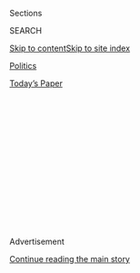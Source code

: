 <div id="app">

<div>

<div>

<div>

<div class="NYTAppHideMasthead css-1q2w90k e1suatyy0">

<div class="section css-ui9rw0 e1suatyy2">

<div class="css-eph4ug er09x8g0">

<div class="css-6n7j50">

</div>

<span class="css-1dv1kvn">Sections</span>

<div class="css-10488qs">

<span class="css-1dv1kvn">SEARCH</span>

</div>

[Skip to content](#site-content)[Skip to site
index](#site-index)

</div>

<div id="masthead-section-label" class="css-1wr3we4 eaxe0e00">

[Politics](https://www.nytimes.com/section/politics)

</div>

<div class="css-10698na e1huz5gh0">

</div>

</div>

<div id="masthead-bar-one" class="section hasLinks css-15hmgas e1csuq9d3">

<div class="css-uqyvli e1csuq9d0">

</div>

<div class="css-1uqjmks e1csuq9d1">

</div>

<div class="css-9e9ivx">

[](https://myaccount.nytimes.com/auth/login?response_type=cookie&client_id=vi)

</div>

<div class="css-1bvtpon e1csuq9d2">

[Today’s
Paper](https://www.nytimes.com/section/todayspaper)

</div>

</div>

</div>

</div>

<div data-aria-hidden="false">

<div id="site-content" data-role="main">

<div>

<div class="css-1aor85t" style="opacity:0.000000001;z-index:-1;visibility:hidden">

<div class="css-1hqnpie">

<div class="css-epjblv">

<span class="css-17xtcya">[Politics](/section/politics)</span><span class="css-x15j1o">|</span><span class="css-fwqvlz">The
Perfect Weapon: How Russian Cyberpower Invaded the
U.S.</span>

</div>

<div class="css-k008qs">

<div class="css-1iwv8en">

<span class="css-18z7m18"></span>

<div>

</div>

</div>

<span class="css-1n6z4y">https://nyti.ms/2hBJis3</span>

<div class="css-1705lsu">

<div class="css-4xjgmj">

<div class="css-4skfbu" data-role="toolbar" data-aria-label="Social Media Share buttons, Save button, and Comments Panel with current comment count" data-testid="share-tools">

  - 
  - 
  - 
  - 
    
    <div class="css-6n7j50">
    
    </div>

  - 
  - 

</div>

</div>

</div>

</div>

</div>

</div>

<div class="css-13pd83m">

</div>

<div id="top-wrapper" class="css-1sy8kpn">

<div id="top-slug" class="css-l9onyx">

Advertisement

</div>

[Continue reading the main
story](#after-top)

<div class="ad top-wrapper" style="text-align:center;height:100%;display:block;min-height:250px">

<div id="top" class="place-ad" data-position="top" data-size-key="top">

</div>

</div>

<div id="after-top">

</div>

</div>

<div id="sponsor-wrapper" class="css-1hyfx7x">

<div id="sponsor-slug" class="css-19vbshk">

Supported by

</div>

[Continue reading the main
story](#after-sponsor)

<div id="sponsor" class="ad sponsor-wrapper" style="text-align:center;height:100%;display:block">

</div>

<div id="after-sponsor">

</div>

</div>

<div class="css-1vkm6nb ehdk2mb0">

# The Perfect Weapon: How Russian Cyberpower Invaded the U.S.

</div>

<div class="css-79elbk" data-testid="photoviewer-wrapper">

<div class="css-z3e15g" data-testid="photoviewer-wrapper-hidden">

</div>

<div class="css-1a48zt4 ehw59r15" data-testid="photoviewer-children">

![<span class="css-16f3y1r e13ogyst0" data-aria-hidden="true">A filing
cabinet broken into in 1972 as part of the Watergate burglary sits
beside a computer server that Russian hackers breached during the 2016
presidential campaign at the Democratic National Committee’s
headquarters in
Washington.</span><span class="css-cnj6d5 e1z0qqy90" itemprop="copyrightHolder"><span class="css-1ly73wi e1tej78p0">Credit...</span><span><span>Justin
T. Gellerson for The New York
Times</span></span></span>](https://static01.nyt.com/images/2016/12/14/us/14hack-top1-sub/14hack-top1-sub-articleLarge.jpg?quality=75&auto=webp&disable=upscale)

</div>

</div>

<div class="css-xt80pu e12qa4dv0">

<div class="css-18e8msd">

<div class="css-vp77d3 epjyd6m0">

<div class="css-1baulvz">

By [<span class="css-1baulvz" itemprop="name">Eric
Lipton</span>](https://www.nytimes.com/by/eric-lipton),
[<span class="css-1baulvz" itemprop="name">David E.
Sanger</span>](https://www.nytimes.com/by/david-e-sanger) and
[<span class="css-1baulvz last-byline" itemprop="name">Scott
Shane</span>](https://www.nytimes.com/by/scott-shane)

</div>

</div>

  - Dec. 13,
    2016

  - 
    
    <div class="css-4xjgmj">
    
    <div class="css-d8bdto" data-role="toolbar" data-aria-label="Social Media Share buttons, Save button, and Comments Panel with current comment count" data-testid="share-tools">
    
      - 
      - 
      - 
      - 
        
        <div class="css-6n7j50">
        
        </div>
    
      - 
      - 
    
    </div>
    
    </div>

</div>

<div class="css-tk9fsr">

[Читать статью
по-русски](https://www.nytimes.com/2016/12/21/world/russia-hack-presidential-election.html "Read in Russian")

</div>

</div>

<div class="section meteredContent css-1r7ky0e" name="articleBody" itemprop="articleBody">

<div class="css-1fanzo5 StoryBodyCompanionColumn">

<div class="css-53u6y8">

WASHINGTON — When Special Agent Adrian Hawkins of the Federal Bureau of
Investigation called the Democratic National Committee in September 2015
to pass along some troubling news about its computer network, he was
transferred, naturally, to the help desk.

His message was brief, if alarming. At least one computer system
belonging to the D.N.C. had been compromised by hackers federal
investigators had named “the
[Dukes](https://labsblog.f-secure.com/2015/09/17/the-dukes-7-years-of-russian-cyber-espionage/),”
a [cyberespionage
team](https://www.nytimes.com/2020/07/16/us/politics/vaccine-hacking-russia.html)
linked to the Russian government.

The F.B.I. knew it well: The bureau had spent the last few years trying
to kick the Dukes out of the unclassified email systems of the White
House, the State Department and even the Joint Chiefs of Staff, one of
the government’s best-protected networks.

Yared Tamene, the tech-support contractor at the D.N.C. who fielded the
call, was no expert in cyberattacks. His first moves were to check
Google for “the Dukes” and conduct a cursory search of the D.N.C.
computer system logs to look for hints of such a cyberintrusion. By his
own account, he did not look too hard even after Special Agent Hawkins
called back repeatedly over the next several weeks — in part because he
wasn’t certain the caller was a real F.B.I. agent and not an impostor.

</div>

</div>

<div class="css-1fanzo5 StoryBodyCompanionColumn">

<div class="css-53u6y8">

“I had no way of differentiating the call I just received from a prank
call,” Mr. Tamene wrote in an internal memo, obtained by The New York
Times, that detailed his contact with the F.B.I.

It was the cryptic first sign of a cyberespionage and
information-warfare campaign devised to disrupt the 2016 presidential
election, the first such attempt by a foreign power in American history.
What started as an information-gathering operation, intelligence
officials believe, ultimately morphed into an effort to harm one
candidate, Hillary Clinton, and tip the election to her opponent, Donald
J. Trump.

Like another famous American election scandal, it started with a
break-in at the D.N.C. The first time, 44 years ago at the committee’s
old offices in the Watergate complex, the burglars planted listening
devices and jimmied a filing cabinet. This time, the burglary was
conducted from afar, directed by the Kremlin, with spear-phishing emails
and zeros and
ones.

</div>

</div>

<div style="max-width:100%;margin:0 auto">

<div class="css-17dprlf" data-id="100000004818376" data-slug="14hack-phishing" style="max-width:300px">

</div>

</div>

<div class="css-1fanzo5 StoryBodyCompanionColumn">

<div class="css-53u6y8">

An examination by The Times of the Russian operation — based on
interviews with dozens of players targeted in the attack, intelligence
officials who investigated it and Obama administration officials who
deliberated over the best response — reveals a series of missed signals,
slow responses and a continuing underestimation of the seriousness of
the cyberattack.

</div>

</div>

<div class="css-1fanzo5 StoryBodyCompanionColumn">

<div class="css-53u6y8">

The D.N.C.’s fumbling encounter with the F.B.I. meant the best chance to
halt the Russian intrusion was lost. The failure to grasp the scope of
the attacks undercut efforts to minimize their impact. And the White
House’s reluctance to respond forcefully meant the Russians have not
paid a heavy price for their actions, a decision that could prove
critical in deterring future cyberattacks.

The low-key approach of the F.B.I. meant that Russian hackers could roam
freely through the committee’s network for nearly seven months before
top D.N.C. officials were alerted to the attack and hired cyberexperts
to protect their systems. In the meantime, the hackers moved on to
targets outside the D.N.C., including Mrs. Clinton’s campaign chairman,
John D. Podesta, whose private email account was hacked months later.

Even Mr. Podesta, a savvy Washington insider who had written a [2014
report on cyberprivacy for President
Obama](https://www.whitehouse.gov/sites/default/files/docs/big_data_privacy_report_may_1_2014.pdf),
did not truly understand the gravity of the hacking.

</div>

</div>

<div class="css-79elbk" data-testid="photoviewer-wrapper">

<div class="css-z3e15g" data-testid="photoviewer-wrapper-hidden">

</div>

<div class="css-1a48zt4 ehw59r15" data-testid="photoviewer-children">

![<span class="css-16f3y1r e13ogyst0" data-aria-hidden="true">Charles
Delavan, a Clinton campaign aide, incorrectly legitimized a phishing
email sent to the personal account of John D. Podesta, the campaign
chairman.</span>](https://static01.nyt.com/images/2016/12/14/us/14HACK-tear1/14HACK1-articleLarge.jpg?quality=75&auto=webp&disable=upscale)

</div>

</div>

<div class="css-1fanzo5 StoryBodyCompanionColumn">

<div class="css-53u6y8">

By last summer, Democrats watched in helpless fury as their private
emails and confidential documents appeared online day after day —
procured by Russian intelligence agents, posted on WikiLeaks and other
websites, then eagerly reported on by the American media, including The
Times. Mr. Trump gleefully cited many of the purloined emails on the
campaign trail.

The fallout included [the resignations of Representative Debbie
Wasserman Schultz of
Florida](https://www.nytimes.com/2016/07/25/us/politics/debbie-wasserman-schultz-dnc-wikileaks-emails.html),
the chairwoman of the D.N.C., and most of her top party aides. Leading
Democrats were sidelined at the height of the campaign, silenced by
revelations of embarrassing emails or consumed by the scramble to deal
with the hacking. Though little-noticed by the public, [confidential
documents taken by the Russian hackers from the D.N.C.’s sister
organization](https://guccifer2.wordpress.com/2016/08/15/dccc-internal-docs-on-primaries-in-florida/),
the Democratic Congressional Campaign Committee, turned up in
congressional races in a dozen states, [tainting some of them with
accusations of
scandal](http://www.nytimes.com/2016/12/13/us/politics/house-democrats-hacking-dccc.html "Times article on the Democratic House candidates who were affected.").

</div>

</div>

<div class="css-79elbk" data-testid="photoviewer-wrapper">

<div class="css-z3e15g" data-testid="photoviewer-wrapper-hidden">

</div>

<div class="css-1a48zt4 ehw59r15" data-testid="photoviewer-children">

<div class="css-1xdhyk6 erfvjey0">

<span class="css-1ly73wi e1tej78p0">Image</span>

<div class="css-zjzyr8">

<div data-testid="lazyimage-container" style="height:250.68888888888893px">

</div>

</div>

</div>

<span class="css-16f3y1r e13ogyst0" data-aria-hidden="true">President
Vladimir V. Putin of Russia during a reception last week at the Kremlin
in
Moscow.</span><span class="css-cnj6d5 e1z0qqy90" itemprop="copyrightHolder"><span class="css-1ly73wi e1tej78p0">Credit...</span><span>Pool
photo by Alexei Nikolsky</span></span>

</div>

</div>

<div class="css-1fanzo5 StoryBodyCompanionColumn">

<div class="css-53u6y8">

In recent days, a skeptical president-elect, the nation’s intelligence
agencies and the two major parties have become embroiled in an
extraordinary public dispute over what evidence exists that President
Vladimir V. Putin of Russia moved beyond mere espionage to deliberately
try to subvert American democracy and pick the winner of the
presidential election.

</div>

</div>

<div class="css-1fanzo5 StoryBodyCompanionColumn">

<div class="css-53u6y8">

Many of Mrs. Clinton’s closest aides believe that the Russian assault
had a profound impact on the election, while conceding that other
factors — Mrs. Clinton’s weaknesses as a candidate; her private email
server; the public statements of the F.B.I. director, James B. Comey,
about her handling of classified information — were also important.

While there’s no way to be certain of the ultimate impact of the hack,
this much is clear: A low-cost, high-impact weapon that Russia had
test-fired in elections from Ukraine to Europe was trained on the United
States, with devastating effectiveness. For Russia, with an enfeebled
economy and a nuclear arsenal it cannot use short of all-out war,
cyberpower proved the perfect weapon: cheap, hard to see coming, hard to
trace.

</div>

</div>

<div class="css-1sngw6j">

[](https://www.nytimes.com/interactive/2016/07/27/us/politics/trail-of-dnc-emails-russia-hacking.html)

<div class="css-1eoytci">

![](https://static01.nyt.com/images/2016/07/27/us/politics/trail-of-dnc-emails-russia-hacking-1469656463301/trail-of-dnc-emails-russia-hacking-1469656463301-thumbLarge-v6.png)

</div>

<div class="css-1rha1bf">

## Following the Links From Russian Hackers to the U.S. Election

How U.S. intelligence officials have connected the Russian government to
an attempt to disrupt the 2016 presidential election.

</div>

</div>

<div class="css-1fanzo5 StoryBodyCompanionColumn">

<div class="css-53u6y8">

“There shouldn’t be any doubt in anybody’s mind,” Adm. Michael S.
Rogers, the director of the National Security Agency and commander of
United States Cyber Command, said at a postelection conference. “This
was not something that was done casually, this was not something that
was done by chance, this was not a target that was selected purely
arbitrarily,” he said. “This was a conscious effort by a nation-state to
attempt to achieve a specific effect.”

For the people whose emails were stolen, this new form of political
sabotage has left a trail of shock and professional damage. Neera
Tanden, president of the Center for American Progress and a key Clinton
supporter, recalls walking into the busy Clinton transition offices,
humiliated to see her face on television screens as pundits [discussed a
leaked email in which she had called Mrs. Clinton’s instincts
“suboptimal.”](http://www.cnn.com/2016/10/18/politics/clinton-staffers-frustrated-hillary-clinton-bill-clinton-chelsea-clinton/)

“It was just a sucker punch to the gut every day,” Ms. Tanden said. “It
was the worst professional experience of my
life.”

</div>

</div>

<div style="max-width:100%;margin:0 auto">

<div class="css-17dprlf" data-id="100000004827145" data-slug="14hack-pq1" style="max-width:300px">

</div>

</div>

<div class="css-1fanzo5 StoryBodyCompanionColumn">

<div class="css-53u6y8">

The United States, too, has carried out cyberattacks, and in decades
past the C.I.A. tried to subvert foreign elections. But the Russian
attack is increasingly understood across the political spectrum as an
ominous historic landmark — with one notable exception: Mr. Trump has
rejected the findings of the intelligence agencies he will soon oversee
as “ridiculous,” insisting that the hacker may be American, or Chinese,
but that “they have no idea.”

Mr. Trump cited the reported disagreements between the agencies about
whether Mr. Putin intended to help elect him. On Tuesday, a Russian
government spokesman echoed Mr. Trump’s scorn.

“This tale of ‘hacks’ resembles a banal brawl between American security
officials over spheres of influence,” Maria Zakharova, the spokeswoman
for the Russian Foreign Ministry, wrote on
Facebook.

</div>

</div>

<div style="max-width:100%;margin:0 auto">

<div class="css-17dprlf" data-id="100000004823193" data-slug="dccc-promo" style="max-width:300px">

</div>

</div>

<div class="css-1fanzo5 StoryBodyCompanionColumn">

<div class="css-53u6y8">

Over the weekend, four prominent senators — two Republicans and two
Democrats — joined forces to pledge an investigation while pointedly
ignoring Mr. Trump’s skeptical claims.

“Democrats and Republicans must work together, and across the
jurisdictional lines of the Congress, to examine these recent incidents
thoroughly and devise comprehensive solutions to deter and defend
against further cyberattacks,” said Senators John McCain, Lindsey
Graham, Chuck Schumer and Jack Reed.

</div>

</div>

<div class="css-1fanzo5 StoryBodyCompanionColumn">

<div class="css-53u6y8">

“This cannot become a partisan issue,” they said. “The stakes are too
high for our country.”

## A Target for Break-Ins

Sitting in the basement of the Democratic National Committee
headquarters, below a wall-size 2012 portrait of a smiling Barack Obama,
is a 1960s-era filing cabinet missing the handle on the bottom drawer.
Only a framed newspaper story hanging on the wall hints at the
importance of this aged piece of office furniture.

[“GOP Security Aide Among 5 Arrested in Bugging
Affair,”](http://www.washingtonpost.com/wp-srv/local/longterm/tours/scandal/watergat.htm)
reads the headline from the front page of The Washington Post on June
19, 1972, with the bylines of Bob Woodward and Carl Bernstein.

Andrew Brown, 37, the technology director at the D.N.C., was born after
that famous break-in. But as he began to plan for this year’s election
cycle, he was well aware that the D.N.C. could become a break-in target
again.

There were aspirations to ensure that the D.N.C. was well protected
against cyberintruders — and then there was the reality, Mr. Brown and
his bosses at the organization acknowledged: The D.N.C. was a nonprofit
group, dependent on donations, with a fraction of the security budget
that a corporation its size would have.

“There was never enough money to do everything we needed to do,” Mr.
Brown said.

The D.N.C. had a standard email spam-filtering service, intended to
block phishing attacks and malware created to resemble legitimate email.
But when Russian hackers started in on the D.N.C., the committee did not
have the most advanced systems in place to track suspicious traffic,
internal D.N.C. memos show.

Mr. Tamene, who reports to Mr. Brown and fielded the call from the
F.B.I. agent, was not a full-time D.N.C. employee; he works for a
Chicago-based contracting firm called [The MIS
Department](https://web.archive.org/web/20160507204851/http://www.misdepartment.com/staff).
He was left to figure out, largely on his own, how to respond — and even
whether the man who had called in to the D.N.C. switchboard was really
an F.B.I. agent.

“The F.B.I. thinks the D.N.C. has at least one compromised computer on
its network and the F.B.I. wanted to know if the D.N.C. is aware, and if
so, what the D.N.C. is doing about it,” Mr. Tamene wrote in an internal
memo about his contacts with the F.B.I. He added that “the Special Agent
told me to look for a specific type of malware dubbed ‘Dukes’ by the
U.S. intelligence community and in cybersecurity circles.”

</div>

</div>

<div class="css-1fanzo5 StoryBodyCompanionColumn">

<div class="css-53u6y8">

Part of the problem was that Special Agent Hawkins did not show up in
person at the D.N.C. Nor could he email anyone there, as that risked
alerting the hackers that the F.B.I. knew they were in the
system.

</div>

</div>

<div class="css-79elbk" data-testid="photoviewer-wrapper">

<div class="css-z3e15g" data-testid="photoviewer-wrapper-hidden">

</div>

<div class="css-1a48zt4 ehw59r15" data-testid="photoviewer-children">

<div class="css-1xdhyk6 erfvjey0">

<span class="css-1ly73wi e1tej78p0">Image</span>

<div class="css-zjzyr8">

<div data-testid="lazyimage-container" style="height:190.75555555555553px">

</div>

</div>

</div>

<span class="css-16f3y1r e13ogyst0" data-aria-hidden="true">An internal
memo by Yared Tamene, a tech-support contractor at the D.N.C., expressed
uncertainty about the identity of Special Agent Adrian Hawkins of the
F.B.I., who called to inform him of the breach.</span>

</div>

</div>

<div class="css-1fanzo5 StoryBodyCompanionColumn">

<div class="css-53u6y8">

Mr. Tamene’s initial scan of the D.N.C. system — using his
less-than-optimal tools and incomplete targeting information from the
F.B.I. — found nothing. So when Special Agent Hawkins called repeatedly
in October, leaving voice mail messages for Mr. Tamene, urging him to
call back, “I did not return his calls, as I had nothing to report,” Mr.
Tamene explained in his memo.

In November, Special Agent Hawkins called with more ominous news. A
D.N.C. computer was “calling home, where home meant Russia,” Mr.
Tamene’s memo says, referring to software sending information to
Moscow. “SA Hawkins added that the F.B.I. thinks that this calling home
behavior could be the result of a state-sponsored attack.”

Mr. Brown knew that Mr. Tamene, who declined to comment, was fielding
calls from the F.B.I. But he was tied up on a different problem:
evidence suggesting that the campaign of Senator Bernie Sanders of
Vermont, Mrs. Clinton’s main Democratic opponent, had improperly gained
access to her campaign data.

Ms. Wasserman Schultz, then the D.N.C.’s chairwoman, and Amy Dacey, then
its chief executive, said in interviews that neither of them was
notified about the early reports that the committee’s system had likely
been compromised.

Shawn Henry, who once led the F.B.I.’s cyber division and is now
president of CrowdStrike Services, the cybersecurity firm retained by
the D.N.C. in April, said he was baffled that the F.B.I. did not call a
more senior official at the D.N.C. or send an agent in person to the
party headquarters to try to force a more vigorous response.

</div>

</div>

<div class="css-1fanzo5 StoryBodyCompanionColumn">

<div class="css-53u6y8">

“We are not talking about an office that is in the middle of the woods
of Montana,” Mr. Henry said. “We are talking about an office that is
half a mile from the F.B.I. office that is getting the notification.”

“This is not a mom-and-pop delicatessen or a local library. This is a
critical piece of the U.S. infrastructure because it relates to our
electoral process, our elected officials, our legislative process, our
executive process,” he added. “To me it is a high-level, serious issue,
and if after a couple of months you don’t see any results, somebody
ought to raise that to a higher level.”

The F.B.I. declined to comment on the agency’s handling of the hack.
“The F.B.I. takes very seriously any compromise of public and private
sector systems,” it said in a statement, adding that agents “will
continue to share information” to help targets “safeguard their systems
against the actions of persistent cybercriminals.”

By March, Mr. Tamene and his team had met at least twice in person with
the F.B.I. and concluded that Agent Hawkins was really a federal
employee. But then the situation took a dire turn.

A second team of Russian-affiliated hackers began to target the D.N.C.
and other players in the political world, particularly Democrats. Billy
Rinehart, a former D.N.C. regional field director who was then working
for Mrs. Clinton’s campaign, got an odd email warning from Google.

“Someone just used your password to try to sign into your Google
account,” [the March 22 email
said](http://www.documentcloud.org/documents/3237163-Rinehart-Hacking-Email.html),
adding that the sign-in attempt had occurred in Ukraine. “Google stopped
this sign-in attempt. You should change your password immediately.”

Mr. Rinehart was in Hawaii at the time. He remembers checking his email
at 4 a.m. for messages from East Coast associates. Without thinking much
about the notification, he clicked on the “change password” button and
half asleep, as best he can remember, he typed in a new
password.

</div>

</div>

<div class="css-79elbk" data-testid="photoviewer-wrapper">

<div class="css-z3e15g" data-testid="photoviewer-wrapper-hidden">

</div>

<div class="css-1a48zt4 ehw59r15" data-testid="photoviewer-children">

<div class="css-1xdhyk6 erfvjey0">

<span class="css-1ly73wi e1tej78p0">Image</span>

<div class="css-zjzyr8">

<div data-testid="lazyimage-container" style="height:333.1777777777778px">

</div>

</div>

</div>

<span class="css-16f3y1r e13ogyst0" data-aria-hidden="true">A screenshot
of the phishing email that Billy Rinehart clicked on, unknowingly giving
Russian hackers access to his account. The New York Times has redacted
Mr. Rinehart’s email address.</span>

</div>

</div>

<div class="css-1fanzo5 StoryBodyCompanionColumn">

<div class="css-53u6y8">

What he did not know until months later is that he had just given the
Russian hackers access to his email account.

Hundreds of similar phishing emails were being sent to American
political targets, including an identical email sent on March 19 to Mr.
Podesta, chairman of the Clinton campaign. Given how many emails Mr.
Podesta received through this personal email account, several aides also
had access to it, and one of them noticed the warning email, sending it
to a computer technician to make sure it was legitimate before anyone
clicked on the “change password” button.

“This is a legitimate email,” Charles Delavan, [a Clinton campaign aide,
replied](https://wikileaks.org/podesta-emails/emailid/34899) to another
of Mr. Podesta’s aides, who had noticed the alert. “John needs to change
his password immediately.”

With another click, a decade of emails that Mr. Podesta maintained in
his Gmail account — a total of about 60,000 — were unlocked for the
Russian hackers. Mr. Delavan, in an interview, said that his bad advice
was a result of a typo: He knew this was a phishing attack, as the
campaign was getting dozens of them. He said he had meant to type that
it was an “illegitimate” email, an error that he said has plagued him
ever
since.

</div>

</div>

<div class="css-79elbk" data-testid="photoviewer-wrapper">

<div class="css-z3e15g" data-testid="photoviewer-wrapper-hidden">

</div>

<div class="css-1a48zt4 ehw59r15" data-testid="photoviewer-children">

<div class="css-1xdhyk6 erfvjey0">

<span class="css-1ly73wi e1tej78p0">Image</span>

<div class="css-zjzyr8">

<div data-testid="lazyimage-container" style="height:258.4561403508772px">

</div>

</div>

</div>

<span class="css-16f3y1r e13ogyst0" data-aria-hidden="true">Mr. Podesta,
center, with Huma Abedin, Hillary Clinton’s closest aide, in Brooklyn
the day after the election. Hackers gained access to tens of thousands
of Mr. Podesta’s
emails.</span><span class="css-cnj6d5 e1z0qqy90" itemprop="copyrightHolder"><span class="css-1ly73wi e1tej78p0">Credit...</span><span>Dave
Sanders for The New York Times</span></span>

</div>

</div>

<div class="css-1fanzo5 StoryBodyCompanionColumn">

<div class="css-53u6y8">

During this second wave, the hackers also gained access to the
Democratic Congressional Campaign Committee, and then, through a virtual
private network connection, to the main computer network of the D.N.C.

</div>

</div>

<div class="css-1fanzo5 StoryBodyCompanionColumn">

<div class="css-53u6y8">

The F.B.I. observed this surge of activity as well, again reaching out
to Mr. Tamene to warn him. Yet Mr. Tamene still saw no reason to be
alarmed: He found copies of the phishing emails in the D.N.C.’s spam
filter. But he had no reason, he said, to believe that the computer
systems had been infiltrated.

One bit of progress had finally been made by the middle of April: The
D.N.C., seven months after it had first been warned, finally installed a
“robust set of monitoring tools,” Mr. Tamene’s internal memo
says.

## Honing Stealthy Tactics

</div>

</div>

<div class="css-79elbk" data-testid="photoviewer-wrapper">

<div class="css-z3e15g" data-testid="photoviewer-wrapper-hidden">

</div>

<div class="css-1a48zt4 ehw59r15" data-testid="photoviewer-children">

<div class="css-1xdhyk6 erfvjey0">

<span class="css-1ly73wi e1tej78p0">Image</span>

<div class="css-zjzyr8">

<div data-testid="lazyimage-container" style="height:257.77777777777777px">

</div>

</div>

</div>

<span class="css-16f3y1r e13ogyst0" data-aria-hidden="true">The
headquarters of the Russian F.S.B., the main successor to the Soviet-era
K.G.B., in
Moscow.</span><span class="css-cnj6d5 e1z0qqy90" itemprop="copyrightHolder"><span class="css-1ly73wi e1tej78p0">Credit...</span><span>Pavel
Golovkin/Associated Press</span></span>

</div>

</div>

<div class="css-1fanzo5 StoryBodyCompanionColumn">

<div class="css-53u6y8">

The United States had two decades of warning that Russia’s intelligence
agencies were trying to break into America’s most sensitive computer
networks. But the Russians have always managed to stay a step ahead.

Their first major attack was detected on Oct. 7, 1996, when a computer
operator at the Colorado School of Mines discovered some nighttime
computer activity he could not explain. The school had a major contract
with the Navy, and the operator warned his contacts there. But as
happened two decades later at the D.N.C., at first “everyone was unable
to connect the dots,” said [Thomas
Rid](http://www.kcl.ac.uk/sspp/departments/warstudies/people/professors/rid.aspx),
a scholar at King’s College in London who has studied the attack.

Investigators gave it a name — [Moonlight
Maze](https://medium.com/@chris_doman/the-first-sophistiated-cyber-attacks-how-operation-moonlight-maze-made-history-2adb12cc43f7#.ghd5tn5cf)
— and spent two years, often working day and night, tracing how it
hopped from the Navy to the Department of Energy to the Air Force and
NASA. In the end, they concluded that the total number of files stolen,
if printed and stacked, would be taller than the Washington Monument.

Whole weapons designs were flowing out the door, and it was a first
taste of what was to come: an escalating campaign of cyberattacks around
the world.

</div>

</div>

<div class="css-1fanzo5 StoryBodyCompanionColumn">

<div class="css-53u6y8">

But for years, the Russians stayed largely out of the headlines, thanks
to the Chinese — who took bigger risks, and often got caught. They stole
the designs for the F-35 fighter jet, corporate secrets for rolling
steel, even the blueprints for gas pipelines that supply much of the
United States. And during the 2008 presidential election cycle, Chinese
intelligence hacked into the campaigns of Mr. Obama and Mr. McCain,
making off with internal position papers and communications. But they
didn’t publish any of it.

The Russians had not gone away, of course. “They were just a lot more
stealthy,” said [Kevin
Mandia](https://www.fireeye.com/company/leadership.html), a former Air
Force intelligence officer who spent most of his days fighting off
Russian cyberattacks before founding Mandiant, a cybersecurity firm that
is now a division of FireEye — and the company the Clinton campaign
brought in to secure its own systems.

The Russians were also quicker to turn their attacks to political
purposes. A 2007 cyberattack on Estonia, a former Soviet republic that
had joined NATO, sent a message that Russia could paralyze the country
without invading it. The next year cyberattacks were used during
Russia’s war with Georgia.

But American officials did not imagine that the Russians would dare try
those techniques inside the United States. They were largely focused on
preventing what former Defense Secretary Leon E. Panetta warned was an
approaching “cyber Pearl Harbor” — a shutdown of the power grid or
cellphone networks.

But in 2014 and 2015, a Russian hacking group began systematically
targeting the State Department, the White House and the Joint Chiefs of
Staff. “Each time, they eventually met with some form of success,”
Michael Sulmeyer, a former cyberexpert for the secretary of defense, and
Ben Buchanan, now both of the [Harvard Cyber Security
Project](http://belfercenter.ksg.harvard.edu/project/69/cyber_security_project.html),
wrote recently in a soon-to-be published paper for the Carnegie
Endowment.

The Russians grew stealthier and stealthier, tricking government
computers into sending out data while disguising the electronic “command
and control” messages that set off alarms for anyone looking for
malicious actions. The State Department was so crippled that it
repeatedly closed its systems to throw out the intruders. At one point,
officials traveling to Vienna with Secretary of State John Kerry for the
Iran nuclear negotiations had to set up commercial Gmail accounts just
to communicate with one another and with reporters traveling with them.

Mr. Obama was briefed regularly on all this, but he made a decision that
many in the White House now regret: He did not name Russians publicly,
or issue sanctions. There was always a reason: fear of escalating a
cyberwar, and concern that the United States needed Russia’s cooperation
in negotiations over Syria.

</div>

</div>

<div class="css-1fanzo5 StoryBodyCompanionColumn">

<div class="css-53u6y8">

“We’d have all these circular meetings,” one senior State Department
official said, “in which everyone agreed you had to push back at the
Russians and push back hard. But it didn’t happen.”

So the Russians escalated again — breaking into systems not just for
espionage, but to publish or broadcast what they found, known as
“doxing” in the cyberworld.

It was a brazen change in tactics, moving the Russians from espionage to
influence operations. In February 2014, [they broadcast an intercepted
phone
call](https://www.nytimes.com/2014/02/08/world/europe/ukraine.html)
between Victoria Nuland, the assistant secretary of state who handles
Russian affairs and has a contentious relationship with Mr. Putin, and
Geoffrey Pyatt, the United States ambassador to Ukraine. Ms. Nuland was
heard describing a little-known American effort to broker a deal in
Ukraine, then in political turmoil.

They were not the only ones on whom the Russians used the steal-and-leak
strategy. The Open Society Foundation, run by George Soros, was a major
target, and [when its documents were
released](http://soros.dcleaks.com/), some turned out to have been
altered to make it appear as if the foundation was financing Russian
opposition members.

Last year, the attacks became more aggressive. Russia hacked a major
French television station, frying critical hardware. Around Christmas,
it attacked part of the power grid in Ukraine, dropping a portion of the
country into darkness, killing backup generators and taking control of
generators. In retrospect, it was a warning shot.

The attacks “were not fully integrated military operations,” Mr.
Sulmeyer said. But they showed an increasing
boldness.

## Cozy Bear and Fancy Bear

</div>

</div>

<div class="css-79elbk" data-testid="photoviewer-wrapper">

<div class="css-z3e15g" data-testid="photoviewer-wrapper-hidden">

</div>

<div class="css-1a48zt4 ehw59r15" data-testid="photoviewer-children">

<div class="css-1xdhyk6 erfvjey0">

<span class="css-1ly73wi e1tej78p0">Image</span>

<div class="css-zjzyr8">

<div data-testid="lazyimage-container" style="height:257.77777777777777px">

</div>

</div>

</div>

<span class="css-16f3y1r e13ogyst0" data-aria-hidden="true">Supporters
of President-elect Donald J. Trump at a “thank you” rally last week in
Des
Moines.</span><span class="css-cnj6d5 e1z0qqy90" itemprop="copyrightHolder"><span class="css-1ly73wi e1tej78p0">Credit...</span><span>Doug
Mills/The New York Times</span></span>

</div>

</div>

<div class="css-1fanzo5 StoryBodyCompanionColumn">

<div class="css-53u6y8">

The day before the White House Correspondents’ Association dinner in
April, Ms. Dacey, the D.N.C.’s chief executive, was preparing for a
night of parties when she got an urgent phone call.

With the new monitoring system in place, Mr. Tamene had examined
administrative logs of the D.N.C.’s computer system and found something
very suspicious: An unauthorized person, with administrator-level
security status, had gained access to the D.N.C.’s computers.

“Not sure it is related to what the F.B.I. has been noticing,” said one
internal D.N.C. email sent on April 29. “The D.N.C. may have been hacked
in a serious way this week, with password theft,
etc.”

</div>

</div>

<div style="max-width:100%;margin:0 auto">

<div class="css-17dprlf" data-id="100000004827157" data-slug="14hack-pq2" style="max-width:300px">

</div>

</div>

<div class="css-1fanzo5 StoryBodyCompanionColumn">

<div class="css-53u6y8">

No one knew just how bad the breach was — but it was clear that a lot
more than a single filing cabinet worth of materials might have been
taken. A secret committee was immediately created, including Ms. Dacey,
Ms. Wasserman Schultz, Mr. Brown and [Michael
Sussmann](https://www.perkinscoie.com/en/professionals/michael-sussmann.html),
a former cybercrimes prosecutor at the Department of Justice who now
works at Perkins Coie, the Washington law firm that handles D.N.C.
political matters.

“Three most important questions,” Mr. Sussmann wrote to his clients the
night the break-in was confirmed. “1) What data was accessed? 2) How was
it done? 3) How do we stop it?”

Mr. Sussmann instructed his clients not to use D.N.C. email because they
had just one opportunity to lock the hackers out — an effort that could
be foiled if the hackers knew that the D.N.C. was on to them.

</div>

</div>

<div class="css-1fanzo5 StoryBodyCompanionColumn">

<div class="css-53u6y8">

“You only get one chance to raise the drawbridge,” Mr. Sussmann said.
“If the adversaries know you are aware of their presence, they will
take steps to burrow in, or erase the logs that show they were
present.”

</div>

</div>

<div class="css-79elbk" data-testid="photoviewer-wrapper">

<div class="css-z3e15g" data-testid="photoviewer-wrapper-hidden">

</div>

<div class="css-1a48zt4 ehw59r15" data-testid="photoviewer-children">

<div class="css-1xdhyk6 erfvjey0">

<span class="css-1ly73wi e1tej78p0">Image</span>

<div class="css-zjzyr8">

<div data-testid="lazyimage-container" style="height:124.37777777777778px">

</div>

</div>

</div>

<span class="css-16f3y1r e13ogyst0" data-aria-hidden="true">Michael
Sussmann, a Washington lawyer and former cybercrime prosecutor at the
Justice Department, received an email in late April confirming that the
D.N.C.’s computer system had been compromised.</span>

</div>

</div>

<div class="css-1fanzo5 StoryBodyCompanionColumn">

<div class="css-53u6y8">

The D.N.C. immediately hired
[CrowdStrike](https://www.crowdstrike.com/), a cybersecurity firm, to
scan its computers, identify the intruders and build a new computer and
telephone system from scratch. Within a day, CrowdStrike confirmed that
the intrusion had originated in Russia, Mr. Sussmann said.

The work that such companies do is a computer version of old-fashioned
crime scene investigation, with fingerprints, bullet casings and DNA
swabs replaced by an electronic trail that can be just as incriminating.
And just as police detectives learn to identify the telltale methods of
a veteran burglar, so CrowdStrike investigators recognized the
distinctive handiwork of Cozy Bear and Fancy Bear.

Those are CrowdStrike’s nicknames for the two Russian hacking groups
that the firm found at work inside the D.N.C. network. Cozy Bear — the
group also known as the Dukes or A.P.T. 29, for “advanced persistent
threat” — may or may not be associated with the F.S.B., the main
successor to the Soviet-era K.G.B., but it is widely believed to be a
Russian government operation. It made its first appearance in 2014, said
Dmitri Alperovitch, CrowdStrike’s co-founder and chief technology
officer.

It was Cozy Bear, CrowdStrike concluded, that first penetrated the
D.N.C. in the summer of 2015, by sending spear-phishing emails to a long
list of American government agencies, Washington nonprofits and
government contractors. Whenever someone clicked on a phishing message,
the Russians would enter the network, “exfiltrate” documents of interest
and stockpile them for intelligence purposes.

“Once they got into the D.N.C., they found the data valuable and decided
to continue the operation,” said Mr. Alperovitch, who was born in Russia
and moved to the United States as a teenager.

</div>

</div>

<div class="css-1fanzo5 StoryBodyCompanionColumn">

<div class="css-53u6y8">

Only in March 2016 did Fancy Bear show up — first penetrating the
computers of the Democratic Congressional Campaign Committee, and then
jumping to the D.N.C., investigators believe. Fancy Bear, sometimes
called A.P.T. 28 and believed to be directed by the G.R.U., Russia’s
military intelligence agency, is an older outfit, tracked by Western
investigators for nearly a decade. It was Fancy Bear that got hold of
Mr. Podesta’s email.

Attribution, as the skill of identifying a cyberattacker is known, is
more art than science. It is often impossible to name an attacker with
absolute certainty. But over time, by accumulating a reference library
of hacking techniques and targets, it is possible to spot repeat
offenders. Fancy Bear, for instance, has gone after military and
political targets in Ukraine and Georgia, and at NATO installations.

That largely rules out cybercriminals and most countries, Mr.
Alperovitch said. “There’s no plausible actor that has an interest in
all those victims other than Russia,” he said. Another clue: The Russian
hacking groups tended to be active during working hours in the Moscow
time zone.

To their astonishment, Mr. Alperovitch said, CrowdStrike experts found
signs that the two Russian hacking groups had not coordinated their
attacks. Fancy Bear, apparently not knowing that Cozy Bear had been
rummaging in D.N.C. files for months, took many of the same documents.

In the six weeks after CrowdStrike’s arrival, in total secrecy, the
computer system at the D.N.C. was replaced. For a weekend, email and
phones were shut off; employees were told it was a system upgrade. All
laptops were turned in and the hard drives wiped clean, with the
uninfected information on them imaged to new drives.

Though D.N.C. officials had learned that the Democratic Congressional
Campaign Committee had been infected, too, they did not notify their
sister organization, which was in the same building, because they were
afraid that it would leak.

All of this work took place as the bitter contest for the Democratic
nomination continued to play out between Mrs. Clinton and Mr. Sanders,
and it was already causing a major distraction for Ms. Wasserman Schultz
and the D.N.C.’s chief executive.

</div>

</div>

<div class="css-1fanzo5 StoryBodyCompanionColumn">

<div class="css-53u6y8">

“This was not a bump in the road — bumps in the road happen all the
time,” she said in an interview. “Two different Russian spy agencies had
hacked into our network and stolen our property. And we did not yet know
what they had taken. But we knew they had very broad access to our
network. There was a tremendous amount of uncertainty. And it was
chilling.”

The D.N.C. executives and their lawyer had their first formal meeting
with senior F.B.I. officials in mid-June, nine months after the bureau’s
first call to the tech-support contractor. Among the early requests at
that meeting, according to participants: that the federal government
make a quick “attribution” formally blaming actors with ties to Russian
government for the attack to make clear that it was not routine hacking
but foreign espionage.

“You have a presidential election underway here and you know that the
Russians have hacked into the D.N.C.,” Mr. Sussmann said, recalling the
message to the F.B.I. “We need to tell the American public that. And
soon.”

## The Media’s Role

</div>

</div>

<div class="css-79elbk" data-testid="photoviewer-wrapper">

<div class="css-z3e15g" data-testid="photoviewer-wrapper-hidden">

</div>

<div class="css-1a48zt4 ehw59r15" data-testid="photoviewer-children">

<div class="css-1xdhyk6 erfvjey0">

<span class="css-1ly73wi e1tej78p0">Image</span>

<div class="css-zjzyr8">

<div data-testid="lazyimage-container" style="height:257.77777777777777px">

</div>

</div>

</div>

<span class="css-16f3y1r e13ogyst0" data-aria-hidden="true">Supporters
of Senator Bernie Sanders’s presidential campaign protested at the
Democratic National Convention in Philadelphia in
July.</span><span class="css-cnj6d5 e1z0qqy90" itemprop="copyrightHolder"><span class="css-1ly73wi e1tej78p0">Credit...</span><span>Ruth
Fremson/The New York Times</span></span>

</div>

</div>

<div class="css-1fanzo5 StoryBodyCompanionColumn">

<div class="css-53u6y8">

In mid-June, on Mr. Sussmann’s advice, D.N.C. leaders decided to take a
bold step. Concerned that word of the hacking might leak, they decided
to go public in The Washington Post with the
[news](https://www.washingtonpost.com/world/national-security/russian-government-hackers-penetrated-dnc-stole-opposition-research-on-trump/2016/06/14/cf006cb4-316e-11e6-8ff7-7b6c1998b7a0_story.html)
that the committee had been attacked. That way, they figured, they could
get ahead of the story, win a little sympathy from voters for being
victimized by Russian hackers and refocus on the campaign.

But the very next day, a new, deeply unsettling shock awaited them.
Someone calling himself Guccifer 2.0
[appeared](https://guccifer2.wordpress.com/2016/06/15/dnc/) on the web,
claiming to be the D.N.C. hacker — and he posted a confidential
committee document detailing Mr. Trump’s record and half a dozen other
documents to prove his bona fides.

</div>

</div>

<div class="css-cfo9c3">

</div>

<div class="css-1fanzo5 StoryBodyCompanionColumn">

<div class="css-53u6y8">

“And it’s just a tiny part of all docs I downloaded from the Democrats
networks,” he wrote. Then something more ominous: “The main part of the
papers, thousands of files and mails, I gave to WikiLeaks. They will
publish them soon.”

It was bad enough that Russian hackers had been spying inside the
committee’s network for months. Now the public release of documents had
turned a conventional espionage operation into something far more
menacing: political sabotage, an unpredictable, uncontrollable menace
for Democratic campaigns.

Guccifer 2.0 borrowed the moniker of an earlier hacker, a Romanian who
called himself Guccifer and was jailed for breaking into the personal
computers of former President George W. Bush, former Secretary of State
Colin L. Powell and other notables. This new attacker seemed intent on
showing that the D.N.C.’s cyberexperts at CrowdStrike were wrong to
blame Russia. Guccifer 2.0 called himself a “lone hacker” and mocked
CrowdStrike for calling the attackers “sophisticated.”

But online investigators quickly undercut his story. On a whim, Lorenzo
Franceschi-Bicchierai, a writer for Motherboard, the tech and culture
site of Vice, tried to contact Guccifer 2.0 by direct message on
Twitter.

“Surprisingly, he answered right away,” Mr. Franceschi-Bicchierai said.
But whoever was on the other end seemed to be mocking him. “I asked him
why he did it, and he said he wanted to expose the Illuminati. He called
himself a Gucci lover. And he said he was Romanian.”

That gave Mr. Franceschi-Bicchierai an idea. Using Google Translate, he
sent the purported hacker some questions in Romanian. The answers came
back in Romanian. But when he was offline, Mr. Franceschi-Bicchierai
checked with a couple of native speakers, who told him Guccifer 2.0 had
apparently been using Google Translate as well — and was clearly not the
Romanian he claimed to be.

Cyberresearchers found other clues pointing to Russia. Microsoft Word
documents posted by Guccifer 2.0 had been edited by someone calling
himself, in Russian, Felix Edmundovich — an obvious nom de guerre
honoring the founder of the Soviet secret police, [Felix Edmundovich
Dzerzhinsky](http://www.newworldencyclopedia.org/entry/Felix_Dzerzhinsky).
Bad links in the texts were marked by warnings in Russian, generated by
what was clearly a Russian-language version of
Word.

</div>

</div>

<div style="max-width:100%;margin:0 auto">

<div class="css-17dprlf" data-id="100000004826849" data-slug="runup-hack-desc" style="max-width:600px">

</div>

</div>

<div class="css-1fanzo5 StoryBodyCompanionColumn">

<div class="css-53u6y8">

When Mr. Franceschi-Bicchierai managed to engage Guccifer 2.0 over a
period of weeks, he found that his interlocutor’s tone and manner
changed. “At first he was careless and colloquial. Weeks later, he was
curt and more calculating,” he said. “It seemed like a group of people,
and a very sloppy attempt to cover up.”

Computer experts drew the same conclusion about
[DCLeaks.com](http://dcleaks.com/), a site that sprang up in June,
claiming to be the work of “hacktivists” but posting more stolen
documents. It, too, seemed to be a clumsy front for the same Russians
who had stolen the documents. Notably, the website was registered in
April, suggesting that the Russian hacking team planned well in advance
to make public what it stole.

In addition to what Guccifer 2.0 published on his site, he provided
material directly on request to some
[bloggers](http://hellofla.com/2016/08/12/guccifer-2-0-strikes-fl-18/)
and
[publications](https://theintercept.com/2016/10/09/exclusive-new-email-leak-reveals-clinton-campaigns-cozy-press-relationship/).
The steady flow of Guccifer 2.0 documents constantly undercut Democratic
messaging efforts. On July 6, 12 days before the Republican National
Convention began in Cleveland, Guccifer released the D.N.C.’s battle
plan and budget for countering it. For Republican operatives, it was
insider gold.

Then WikiLeaks, a far more established outlet, began to publish the
hacked material — just as Guccifer 2.0 had promised. On July 22, three
days before the start of the Democratic National Convention in
Philadelphia, [WikiLeaks dumped out 44,053 D.N.C. emails with 17,761
attachments](https://wikileaks.org/dnc-emails/). Some of the messages
made clear that some D.N.C. officials favored Mrs. Clinton over her
progressive challenger, Mr. Sanders.

That was no shock; Mr. Sanders, after all, had been an independent
socialist, not a Democrat, during his long career in Congress, while
Mrs. Clinton had been one of the party’s stars for decades. But the
emails, some of them crude or insulting, infuriated Sanders delegates as
they arrived in Philadelphia. Ms. Wasserman Schultz resigned under
pressure on the eve of the convention where she had planned to preside.

Mr. Trump, by now the Republican nominee, expressed delight at the
continuing jolts to his opponent, and he began to use Twitter and his
stump speeches to highlight the WikiLeaks releases. On July 25, he sent
out a lighthearted
[tweet](https://twitter.com/realDonaldTrump/status/757538729170964481):
“The new joke in town,” he wrote, “is that Russia leaked the
disastrous D.N.C. e-mails, which should never have been written
(stupid), because Putin likes me.”

</div>

</div>

<div class="css-1fanzo5 StoryBodyCompanionColumn">

<div class="css-53u6y8">

But WikiLeaks was far from finished. On Oct. 7, a month before the
election, the site began the serial publication of [thousands of private
emails to and from Mr. Podesta](https://wikileaks.org/podesta-emails/),
Mrs. Clinton’s campaign manager.

The same day, the United States formally accused the Russian government
of being behind the hackings, in [a joint
statement](https://www.dhs.gov/news/2016/10/07/joint-statement-department-homeland-security-and-office-director-national)
by the director of national intelligence and the Department of Homeland
Security, and Mr. Trump suffered his worst blow to date, with the
release of a recording in which he bragged about sexually assaulting
women.

The Podesta emails were nowhere near as sensational as the Trump video.
But, released by WikiLeaks day after day over the last month of the
campaign, they provided material for countless news reports. They
disclosed the contents of Mrs. Clinton’s speeches to large banks, which
she had refused to release. They exposed tensions inside the campaign,
including disagreements over donations to the Clinton Foundation that
staff members thought might look bad for the candidate and Ms. Tanden’s
complaint that Mrs. Clinton’s instincts were “suboptimal.”

“I was just mortified,” Ms. Tanden said in an interview. Her emails were
released on the eve of one of the presidential debates, she recalled. “I
put my hands over my head and said, ‘I can’t believe this is happening
to me.’” Though she had regularly appeared on television to support Mrs.
Clinton, she canceled her appearances because all the questions were
about what she had said in the emails.

Ms. Tanden, like other Democrats whose messages became public, said it
was obvious to her that WikiLeaks was trying its best to damage the
Clinton campaign. “If you care about transparency, you put all the
emails out at once,” she said. “But they wanted to hurt her. So they put
them out 1,800 to 3,000 a day.”

The Trump campaign knew in advance about WikiLeaks’ plans. Days before
the Podesta email release began, Roger Stone, a Republican operative
working with the Trump campaign, sent out an excited tweet about what
was coming.

</div>

</div>

<div class="css-cfo9c3">

</div>

<div class="css-1fanzo5 StoryBodyCompanionColumn">

<div class="css-53u6y8">

But in an interview, Mr. Stone said he had no role in the leaks; he had
just heard from an American with ties to WikiLeaks that damning emails
were coming.

Julian Assange, the WikiLeaks founder and editor, has resisted the
conclusion that his site became a pass-through for Russian hackers
working for Mr. Putin’s government or that he was deliberately trying to
undermine Mrs. Clinton’s candidacy. But the evidence on both counts
appears compelling.

In a series of email exchanges, Mr. Assange refused to say anything
about WikiLeaks’ source for the hacked material. He denied that he had
made his animus toward Mrs. Clinton clear in public statements (“False.
But what is this? Junior high?”) or that the site had timed the releases
for maximum negative effect on her campaign. “WikiLeaks makes its
decisions based on newsworthiness, including for its recent epic
scoops,” he wrote.

Mr. Assange disputed the conclusion of the Oct. 7 statement from the
intelligence agencies that the leaks were “intended to interfere with
the U.S. election process.”

“This is false,” he wrote. “As the disclosing party we know that this
was not the intent. Publishers publishing newsworthy information during
an election is part of a free
election.”

</div>

</div>

<div class="css-79elbk" data-testid="photoviewer-wrapper">

<div class="css-z3e15g" data-testid="photoviewer-wrapper-hidden">

</div>

<div class="css-1a48zt4 ehw59r15" data-testid="photoviewer-children">

<div class="css-1xdhyk6 erfvjey0">

<span class="css-1ly73wi e1tej78p0">Image</span>

<div class="css-zjzyr8">

<div data-testid="lazyimage-container" style="height:254.55555555555554px">

</div>

</div>

</div>

<span class="css-16f3y1r e13ogyst0" data-aria-hidden="true">Julian
Assange, the WikiLeaks founder and editor, disputed intelligence
agencies’ conclusion that the email leaks were “intended to interfere
with the U.S. election
process.”</span><span class="css-cnj6d5 e1z0qqy90" itemprop="copyrightHolder"><span class="css-1ly73wi e1tej78p0">Credit...</span><span>Steffi
Loos/Agence France-Presse — Getty Images</span></span>

</div>

</div>

<div class="css-1fanzo5 StoryBodyCompanionColumn">

<div class="css-53u6y8">

But asked whether he believed the leaks were one reason for Mr. Trump’s
election, Mr. Assange seemed happy to take credit. “Americans
extensively engaged with our publications,” he wrote. “According to
Facebook statistics WikiLeaks was the most referenced political topic
during October.”

</div>

</div>

<div class="css-1fanzo5 StoryBodyCompanionColumn">

<div class="css-53u6y8">

Though Mr. Assange did not say so, WikiLeaks’ best defense may be the
conduct of the mainstream American media. Every major publication,
including The Times, published multiple stories citing the D.N.C. and
Podesta emails posted by WikiLeaks, becoming a de facto instrument of
Russian intelligence.

Mr. Putin, a student of martial arts, had turned two institutions at the
core of American democracy — political campaigns and independent media —
to his own ends. The media’s appetite for the hacked material, and its
focus on the gossipy content instead of the Russian source, disturbed
some of those whose personal emails were being reposted across the web.

“What was really surprising to me?” Ms. Tanden said. “I could not
believe that reporters were covering
it.”

## Devising a Government Response

</div>

</div>

<div class="css-79elbk" data-testid="photoviewer-wrapper">

<div class="css-z3e15g" data-testid="photoviewer-wrapper-hidden">

</div>

<div class="css-1a48zt4 ehw59r15" data-testid="photoviewer-children">

<div class="css-1xdhyk6 erfvjey0">

<span class="css-1ly73wi e1tej78p0">Image</span>

<div class="css-zjzyr8">

<div data-testid="lazyimage-container" style="height:276.46666666666664px">

</div>

</div>

</div>

<span class="css-16f3y1r e13ogyst0" data-aria-hidden="true">The D.N.C.
headquarters in
Washington.</span><span class="css-cnj6d5 e1z0qqy90" itemprop="copyrightHolder"><span class="css-1ly73wi e1tej78p0">Credit...</span><span>Justin
T. Gellerson for The New York Times</span></span>

</div>

</div>

<div class="css-1fanzo5 StoryBodyCompanionColumn">

<div class="css-53u6y8">

Inside the White House, as Mr. Obama’s advisers debated their response,
their conversation turned to North Korea.

In late 2014, hackers working for Kim Jong-un, the North’s young and
unpredictable leader, had carried out a well-planned attack on Sony
Pictures Entertainment intended to stop the Christmastime release of a
comedy about a C.I.A. plot to kill Mr. Kim.

[In that case, embarrassing emails had also been
released.](https://www.nytimes.com/2014/12/31/business/media/sony-attack-first-a-nuisance-swiftly-grew-into-a-firestorm-.html?_r=0)
But the real damage was done to Sony’s own systems: More than 70 percent
of its computers melted down when a particularly virulent form of
malware was released. Within weeks, intelligence agencies [traced the
attack back to the North and its
leadership](https://www.nytimes.com/2014/12/31/business/media/sony-attack-first-a-nuisance-swiftly-grew-into-a-firestorm-.html?_r=0).
Mr. Obama called North Korea out in public, and [issued some
not-very-effective
sanctions](https://www.nytimes.com/2015/01/03/us/in-response-to-sony-attack-us-levies-sanctions-on-10-north-koreans.html).
The Chinese even cooperated, briefly cutting off the North’s internet
connections.

</div>

</div>

<div class="css-1fanzo5 StoryBodyCompanionColumn">

<div class="css-53u6y8">

As the first Situation Room meetings on the Russian hacking began in
July, “it was clear that Russia was going to be a much more complicated
case,” said one participant. The Russians clearly had a more
sophisticated understanding of American politics, and they were masters
of
“[kompromat](http://www.nytimes.com/2016/12/09/world/europe/vladimir-putin-russia-fake-news-hacking-cybersecurity.html),”
their term for compromising information.

But a formal “attribution report” still had not been forwarded to the
president.

“It took forever,” one senior administration official said, complaining
about the pace at which the intelligence assessments moved through the
system.

In August a group that called itself the [“Shadow
Brokers”](https://www.nytimes.com/2016/08/17/us/shadow-brokers-leak-raises-alarming-question-was-the-nsa-hacked.html)
published a set of software tools that looked like what the N.S.A. uses
to break into foreign computer networks and install “implants,” malware
that can be used for surveillance or attack. The code came from the
Tailored Access Operations unit of the N.S.A., a secretive group that
mastered the arts of surveillance and cyberwar.

The assumption — still unproved — was that the code was put out in the
open by the Russians as a warning: Retaliate for the D.N.C., and there
are a lot more secrets, from the hackings of the State Department, the
White House and the Pentagon, that might be spilled as well. One senior
official compared it to the scene in “The Godfather” where the head of a
favorite horse is left in a bed, as a warning.

The N.S.A. said nothing. But by late August, Admiral Rogers, its
director, was pressing for a more muscular response to the Russians. In
his role as director of the Pentagon’s Cyber Command, he proposed a
series of potential
counter-cyberstrikes.

</div>

</div>

<div class="css-79elbk" data-testid="photoviewer-wrapper">

<div class="css-z3e15g" data-testid="photoviewer-wrapper-hidden">

</div>

<div class="css-1a48zt4 ehw59r15" data-testid="photoviewer-children">

<div class="css-1xdhyk6 erfvjey0">

<span class="css-1ly73wi e1tej78p0">Image</span>

<div class="css-zjzyr8">

<div data-testid="lazyimage-container" style="height:257.77777777777777px">

</div>

</div>

</div>

<span class="css-16f3y1r e13ogyst0" data-aria-hidden="true">Adm. Michael
S. Rogers, the director of the National Security Agency and commander of
United States Cyber Command, pressed for a more muscular response to the
Russians.</span><span class="css-cnj6d5 e1z0qqy90" itemprop="copyrightHolder"><span class="css-1ly73wi e1tej78p0">Credit...</span><span>Jim
Wilson/The New York Times</span></span>

</div>

</div>

<div class="css-1fanzo5 StoryBodyCompanionColumn">

<div class="css-53u6y8">

While officials will not discuss them in detail, the possible
counterstrikes reportedly included operations that would turn the tables
on Mr. Putin, exposing his financial links to Russia’s oligarchs, and
punching holes in the Russian internet to allow dissidents to get their
message out. Pentagon officials judged the measures too unsubtle and
ordered up their own set of options.

</div>

</div>

<div class="css-1fanzo5 StoryBodyCompanionColumn">

<div class="css-53u6y8">

But in the end, none of those were formally presented to the president.

In a series of “deputies meetings” run by [Avril
Haines](https://www.whitehouse.gov/the-press-office/2014/12/18/statement-president-selection-avril-haines-deputy-national-security-advi),
the deputy national security adviser and a former deputy director of the
C.I.A., several officials warned that an overreaction by the
administration would play into Mr. Putin’s hands.

“If we went to Defcon 4,” one frequent participant in Ms. Haines’s
meetings said, using a phrase from the Cold War days of warnings of war,
“we would be saying to the public that we didn’t have confidence in the
integrity of our voting system.”

Even something seemingly straightforward — using the president’s
executive powers, bolstered after the Sony incident, to place economic
and travel sanctions on cyberattackers — seemed too risky.

“No one was all that eager to impose costs before Election Day,” said
another participant in the classified meeting. “Any retaliatory measures
were seen through the prism of what would happen on Election Day.”

Instead, when Mr. Obama’s national security team reconvened after summer
vacation, the focus turned to a crash effort to secure the nation’s
voting machines and voter-registration rolls from hacking. The scenario
they discussed most frequently — one that turned out not to be an issue
— was a narrow vote in favor of Mrs. Clinton, followed by a
declaration by Mr. Trump that the vote was “rigged” and more leaks
intended to undercut her legitimacy.

Donna Brazile, the interim chairwoman of the D.N.C., became increasingly
frustrated as the clock continued to run down on the presidential
election — and still there was no broad public condemnation by the White
House, or Republican Party leaders, of the attack as an act of foreign
espionage.

Ms. Brazile even reached out to Reince Priebus, the chairman of the
Republican National Committee, urging him twice in private conversations
and in a
[letter](https://www.documentcloud.org/documents/3237225-2016-10-18-DNC-RNC-Letter.html)
to join her in condemning the attacks — an offer he declined to take up.

</div>

</div>

<div class="css-1fanzo5 StoryBodyCompanionColumn">

<div class="css-53u6y8">

“We just kept hearing the government would respond, the government would
respond,” she said. “Once upon a time, if a foreign government
interfered with our election we would respond as a nation, not as a
political
party.”

</div>

</div>

<div style="max-width:100%;margin:0 auto">

<div class="css-17dprlf" data-id="100000004799217" data-slug="news-tips-article-promo" style="max-width:580px">

</div>

</div>

<div class="css-1fanzo5 StoryBodyCompanionColumn">

<div class="css-53u6y8">

But Mr. Obama did decide that he would deliver a warning to Mr. Putin in
person at a Group of 20 summit meeting in Hangzhou, China, the last time
they would be in the same place while Mr. Obama was still in office.
When the two men met for a tense pull-aside, Mr. Obama explicitly warned
Mr. Putin of a strong American response if there was continued effort to
influence the election or manipulate the vote, according to White House
officials who were not present for the one-on-one meeting.

Later that day, Mr. Obama made a rare reference to America’s own
offensive cybercapacity, which he has almost never talked about.
“Frankly, both offensively and defensively, we have more capacity,” he
told reporters.

But when it came time to make a public assertion of Russia’s role in
early October, it was made in a written statement from the director of
national intelligence and the secretary of homeland security. It was far
less dramatic than the president’s appearance in the press room two
years before to directly accuse the North Koreans of attacking Sony.

The reference in the statement to hackings on “political organizations,”
officials now say, encompassed a hacking on data stored by the
Republicans as well. Two senior officials say the forensic evidence was
accompanied by “human and technical” sources in Russia, which appears to
mean that the United States’ implants or taps in Russian computer and
phone networks helped confirm the country’s role.

But that may not be known for decades, until the secrets are
declassified.

A week later Vice President Joseph R. Biden Jr. was sent out to transmit
a public warning to Mr. Putin: The United States will retaliate “at the
time of our choosing. And under the circumstances that have the greatest
impact.”

</div>

</div>

<div class="css-1fanzo5 StoryBodyCompanionColumn">

<div class="css-53u6y8">

Later, after Mr. Biden said he was not concerned that Russia could
“fundamentally alter the election,” he was asked whether the American
public would know if the message to Mr. Putin had been sent.

“Hope not,” Mr. Biden responded.

Some of his former colleagues think that was the wrong answer. An
American counterstrike, said Michael Morell, the former deputy director
of the C.I.A. under Mr. Obama, has “got to be overt. It needs to be
seen.”

A covert response would significantly limit the deterrence effect, he
added. “If you can’t see it, it’s not going to deter the Chinese and
North Koreans and Iranians and others.”

The Obama administration says it still has more than 30 days to do
exactly
that.

## The Next Target

</div>

</div>

<div class="css-79elbk" data-testid="photoviewer-wrapper">

<div class="css-z3e15g" data-testid="photoviewer-wrapper-hidden">

</div>

<div class="css-1a48zt4 ehw59r15" data-testid="photoviewer-children">

<div class="css-1xdhyk6 erfvjey0">

<span class="css-1ly73wi e1tej78p0">Image</span>

<div class="css-zjzyr8">

<div data-testid="lazyimage-container" style="height:257.77777777777777px">

</div>

</div>

</div>

<span class="css-16f3y1r e13ogyst0" data-aria-hidden="true">President
Obama and Vice President Joseph R. Biden Jr. walked back toward the
White House after delivering remarks about the election results last
month.</span><span class="css-cnj6d5 e1z0qqy90" itemprop="copyrightHolder"><span class="css-1ly73wi e1tej78p0">Credit...</span><span>Al
Drago/The New York Times</span></span>

</div>

</div>

<div class="css-1fanzo5 StoryBodyCompanionColumn">

<div class="css-53u6y8">

As the year draws to a close, it now seems possible that there will be
multiple investigations of the Russian hacking — the intelligence review
Mr. Obama has ordered completed by Jan. 20, the day he leaves office,
and one or more congressional inquiries. They will wrestle with, among
other things, Mr. Putin’s motive.

Did he seek to mar the brand of American democracy, to forestall
anti-Russian activism for both Russians and their neighbors? Or to
weaken the next American president, since presumably Mr. Putin had no
reason to doubt American forecasts that Mrs. Clinton would win easily?
Or was it, as the C.I.A. concluded last month, a deliberate attempt to
elect Mr. Trump?

In fact, the Russian hack-and-dox scheme accomplished all three goals.

What seems clear is that Russian hacking, given its success, is not
going to stop. Two weeks ago, the German intelligence chief, Bruno Kahl,
[warned](http://www.sueddeutsche.de/politik/bruno-kahl-im-interview-stoerversuche-aus-russland-1.3270241)
that Russia might target elections in Germany next year. [“The
perpetrators have an interest to delegitimize the democratic process as
such,” Mr. Kahl
said.](http://www.nytimes.com/aponline/2016/11/29/world/europe/ap-eu-germany-cyberattacks.html)
Now, he added, “Europe is in the focus of these attempts of disturbance,
and Germany to a particularly great extent.”

</div>

</div>

<div class="css-1fanzo5 StoryBodyCompanionColumn">

<div class="css-53u6y8">

But Russia has by no means forgotten its American target. On the day
after the presidential election, the cybersecurity company Volexity
[reported](https://www.volexity.com/blog/2016/11/09/powerduke-post-election-spear-phishing-campaigns-targeting-think-tanks-and-ngos/)
five new waves of phishing emails, evidently from Cozy Bear, aimed at
think tanks and nonprofits in the United States.

One of them purported to be from Harvard University, attaching a fake
paper. Its title: “Why American Elections Are Flawed.”

</div>

</div>

</div>

<div>

</div>

<div>

</div>

<div>

</div>

<div>

<div id="bottom-wrapper" class="css-1ede5it">

<div id="bottom-slug" class="css-l9onyx">

Advertisement

</div>

[Continue reading the main
story](#after-bottom)

<div id="bottom" class="ad bottom-wrapper" style="text-align:center;height:100%;display:block;min-height:90px">

</div>

<div id="after-bottom">

</div>

</div>

</div>

</div>

</div>

## Site Index

<div>

</div>

## Site Information Navigation

  - [© <span>2020</span> <span>The New York Times
    Company</span>](https://help.nytimes.com/hc/en-us/articles/115014792127-Copyright-notice)

<!-- end list -->

  - [NYTCo](https://www.nytco.com/)
  - [Contact
    Us](https://help.nytimes.com/hc/en-us/articles/115015385887-Contact-Us)
  - [Work with us](https://www.nytco.com/careers/)
  - [Advertise](https://nytmediakit.com/)
  - [T Brand Studio](http://www.tbrandstudio.com/)
  - [Your Ad
    Choices](https://www.nytimes.com/privacy/cookie-policy#how-do-i-manage-trackers)
  - [Privacy](https://www.nytimes.com/privacy)
  - [Terms of
    Service](https://help.nytimes.com/hc/en-us/articles/115014893428-Terms-of-service)
  - [Terms of
    Sale](https://help.nytimes.com/hc/en-us/articles/115014893968-Terms-of-sale)
  - [Site
    Map](https://spiderbites.nytimes.com)
  - [Help](https://help.nytimes.com/hc/en-us)
  - [Subscriptions](https://www.nytimes.com/subscription?campaignId=37WXW)

</div>

</div>

</div>

</div>
